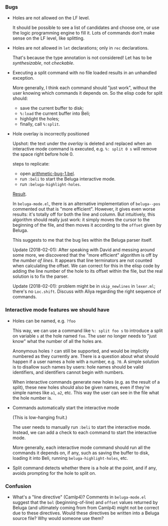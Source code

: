 ### Bugs

* Holes are not allowed on the LF level.

  It should be possible to see a list of candidates and choose one, or use the
  logic programming engine to fill it.
  Lots of commands don't make sense on the LF level, like splitting.

* Holes are not allowed in `let` declarations; only in `rec` declarations.

  That's because the type annotation is not considered! Let has to be
  *synthesizable*, not *checkable*.

* Executing a split command with no file loaded results in an unhandled
  exception.

  More generally, I think each command should "just work", without the user
  knowing which commands it depends on.
  So the elisp code for split should:
    - save the current buffer to disk;
    - `%:load` the current buffer into Beli;
    - highlight the holes;
    - finally, call `%:split`.

* Hole overlay is incorrectly positioned

  Upshot: the text under the _overlay_ is deleted and replaced when an
  interactive mode command is executed, e.g. `%: split 0 s` will remove the
  space right before hole 0.

  steps to replicate:

  - open [arithmetic-bug-1.bel][1].
  - run `:beli` to start the Beluga interactive mode.
  - run `:beluga-highlight-holes`.

  [Result](https://files.jerrington.me/arithmetic-bug-1.png).

  In `beluga-mode.el`, there is an alternative implementation of `beluga--pos`
  commented out that is "more efficient".
  However, it gives even worse results: it's totally off for both the line and
  column. But intuitively, this algorithm should really just work: it simply
  moves the cursor to the beginning of the file, and then moves it according to
  the `offset` given by Beluga.

  This suggests to me that the bug lies within the Beluga parser itself.
  
  Update (2018-02-01): After speaking with David and messing around some more,
  we discovered that the "more efficient" algorithm is off by the *number of
  lines*. It appears that line terminators are not counted when calculating the
  offset. We can correct for this in the elisp code by adding the line number of
  the hole to its offset within the file, but the real solution is to fix the
  parser.

  Update (2018-02-01): problem might be in `skip_newlines` in `lexer.ml`;
  there's no `Loc.shift`. Discuss with Aliya regarding the right sequence of
  commands.

### Interactive mode features we should have

* Holes can be named, e.g. `?foo`

  This way, we can use a command like `%: split foo s` to introduce a
  split on variable `s` at the hole named `foo`.
  The user no longer needs to "just know" what the number of all the holes are.

  Anonymous holes `?` can still be supported, and would be implicitly numbered
  as they currently are.
  There is a question about what should happen if a user names a hole with a
  number, e.g. `?0`. A simple solution is to disallow such names by users:
  hole names should be valid identifiers, and identifiers cannot begin with
  numbers.

  When interactive commands generate new holes (e.g. as the result of a split),
  these new holes should also be given names, even if they're simple names like
  `a1`, `a2`, etc. This way the user can see in the file what the hole number
  is.

* Commands automatically start the interactive mode

  (This is low-hanging fruit.)

  The user needs to manually run `:beli` to start the interactive mode.
  Instead, we can add a check to each command to start the interactive mode.
  
  More generally, each interactive mode command should run all the commands it
  depends on, if any, such as saving the buffer to disk, loading it into Beli,
  running `beluga-highlight-holes`, etc.

* Split command detects whether there is a hole at the point, and if any,
  avoids prompting for the hole to split on.

### Confusion

* What's a "line directive" (Camlp4)? Comments in `beluga-mode.el` suggest that
  the `bol` (beginning-of-line) and `offset` values returned by Beluga (and
  ultimately coming from from Camlp4) might not be correct due to these
  directives.
  Would these directives be written into a Beluga source file? Why would
  someone use them?

[1]: https://files.jerrington.me/arithmetic-bug-1.bel
